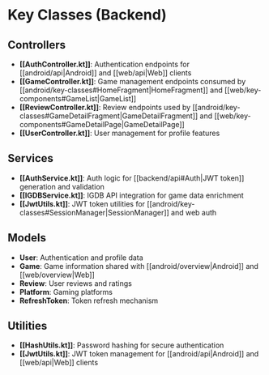 # Key Classes (Backend)

## Controllers
- **[[AuthController.kt]]**: Authentication endpoints for [[android/api|Android]] and [[web/api|Web]] clients
- **[[GameController.kt]]**: Game management endpoints consumed by [[android/key-classes#HomeFragment|HomeFragment]] and [[web/key-components#GameList|GameList]]
- **[[ReviewController.kt]]**: Review endpoints used by [[android/key-classes#GameDetailFragment|GameDetailFragment]] and [[web/key-components#GameDetailPage|GameDetailPage]]
- **[[UserController.kt]]**: User management for profile features

## Services
- **[[AuthService.kt]]**: Auth logic for [[backend/api#Auth|JWT token]] generation and validation
- **[[IGDBService.kt]]**: IGDB API integration for game data enrichment
- **[[JwtUtils.kt]]**: JWT token utilities for [[android/key-classes#SessionManager|SessionManager]] and web auth

## Models
- **User**: Authentication and profile data
- **Game**: Game information shared with [[android/overview|Android]] and [[web/overview|Web]]
- **Review**: User reviews and ratings
- **Platform**: Gaming platforms
- **RefreshToken**: Token refresh mechanism

## Utilities
- **[[HashUtils.kt]]**: Password hashing for secure authentication
- **[[JwtUtils.kt]]**: JWT token management for [[android/api|Android]] and [[web/api|Web]] clients 